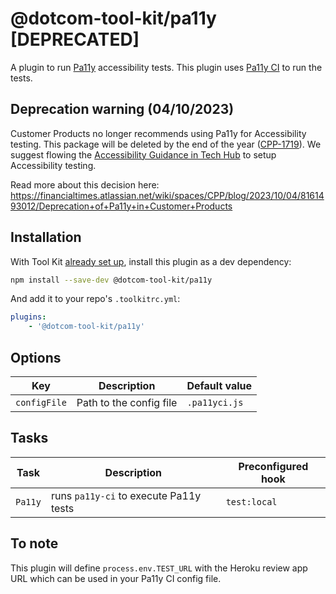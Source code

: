 # @dotcom-tool-kit/pa11y [DEPRECATED]

A plugin to run [Pa11y](https://github.com/pa11y/pa11y) accessibility tests. This plugin uses [Pa11y CI](https://github.com/pa11y/pa11y-ci) to run the tests.

## Deprecation warning (04/10/2023)

Customer Products no longer recommends using Pa11y for Accessibility testing. This package will be deleted by the end of the year ([CPP-1719](https://financialtimes.atlassian.net/browse/CPP-1719)). We suggest flowing the [Accessibility Guidance in Tech Hub](https://tech.in.ft.com/tech-topics/front-end-development/accessibility) to setup Accessibility testing.

Read more about this decision here: https://financialtimes.atlassian.net/wiki/spaces/CPP/blog/2023/10/04/8161493012/Deprecation+of+Pa11y+in+Customer+Products

## Installation

With Tool Kit [already set up](https://github.com/financial-times/dotcom-tool-kit#installing-and-using-tool-kit), install this plugin as a dev dependency:

```sh
npm install --save-dev @dotcom-tool-kit/pa11y
```

And add it to your repo's `.toolkitrc.yml`:

```yaml
plugins:
    - '@dotcom-tool-kit/pa11y'
```

## Options

| Key | Description | Default value |
|-|-|-|
| `configFile` | Path to the config file | `.pa11yci.js` |

## Tasks

| Task | Description | Preconfigured hook |
|-|-|-|
| `Pa11y` | runs `pa11y-ci` to execute Pa11y tests | `test:local` |

## To note

This plugin will define `process.env.TEST_URL` with the Heroku review app URL which can be used in your Pa11y CI config file.
